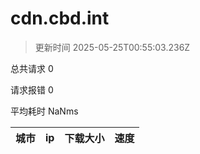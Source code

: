 
  # cdn.cbd.int

  > 更新时间 2025-05-25T00:55:03.236Z
  
  总共请求 0

  请求报错 0

  平均耗时 NaNms

|城市|ip|下载大小|速度|
|-----|----------|---|---|

  